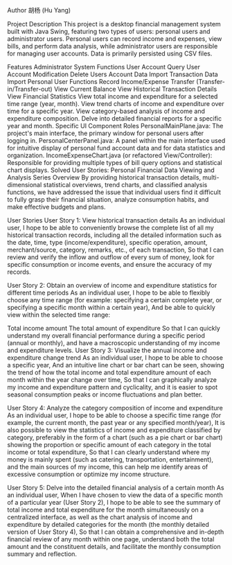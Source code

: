 Author
胡杨 (Hu Yang)

Project Description
This project is a desktop financial management system built with Java Swing, featuring two types of users: personal users and administrator users. Personal users can record income and expenses, view bills, and perform data analysis, while administrator users are responsible for managing user accounts. Data is primarily persisted using CSV files.

Features
Administrator System Functions
User Account Query
User Account Modification
Delete Users
Account Data Import
Transaction Data Import
Personal User Functions
Record Income/Expense
Transfer (Transfer-in/Transfer-out)
View Current Balance
View Historical Transaction Details
View Financial Statistics
View total income and expenditure for a selected time range (year, month).
View trend charts of income and expenditure over time for a specific year.
View category-based analysis of income and expenditure composition.
Delve into detailed financial reports for a specific year and month.
Specific UI Component Roles
PersonalMainPlane.java: The project's main interface, the primary window for personal users after logging in.
PersonalCenterPanel.java: A panel within the main interface used for intuitive display of personal fund account data and for data statistics and organization.
IncomeExpenseChart.java (or refactored View/Controller): Responsible for providing multiple types of bill query options and statistical chart displays.
Solved User Stories: Personal Financial Data Viewing and Analysis Series
Overview
By providing historical transaction details, multi-dimensional statistical overviews, trend charts, and classified analysis functions, we have addressed the issue that individual users find it difficult to fully grasp their financial situation, analyze consumption habits, and make effective budgets and plans.

User Stories
User Story 1: View historical transaction details
As an individual user,
I hope to be able to conveniently browse the complete list of all my historical transaction records, including all the detailed information such as the date, time, type (income/expenditure), specific operation, amount, merchant/source, category, remarks, etc., of each transaction,
So that I can review and verify the inflow and outflow of every sum of money, look for specific consumption or income events, and ensure the accuracy of my records.

User Story 2: Obtain an overview of income and expenditure statistics for different time periods
As an individual user,
I hope to be able to flexibly choose any time range (for example: specifying a certain complete year, or specifying a specific month within a certain year),
And be able to quickly view within the selected time range:

Total income amount
The total amount of expenditure So that I can quickly understand my overall financial performance during a specific period (annual or monthly), and have a macroscopic understanding of my income and expenditure levels.
User Story 3: Visualize the annual income and expenditure change trend
As an individual user,
I hope to be able to choose a specific year,
And an intuitive line chart or bar chart can be seen, showing the trend of how the total income and total expenditure amount of each month within the year change over time,
So that I can graphically analyze my income and expenditure pattern and cyclicality, and it is easier to spot seasonal consumption peaks or income fluctuations and plan better.

User Story 4: Analyze the category composition of income and expenditure
As an individual user,
I hope to be able to choose a specific time range (for example, the current month, the past year or any specified month/year),
It is also possible to view the statistics of income and expenditure classified by category, preferably in the form of a chart (such as a pie chart or bar chart) showing the proportion or specific amount of each category in the total income or total expenditure,
So that I can clearly understand where my money is mainly spent (such as catering, transportation, entertainment), and the main sources of my income, this can help me identify areas of excessive consumption or optimize my income structure.

User Story 5: Delve into the detailed financial analysis of a certain month
As an individual user,
When I have chosen to view the data of a specific month of a particular year (User Story 2),
I hope to be able to see the summary of total income and total expenditure for the month simultaneously on a centralized interface, as well as the chart analysis of income and expenditure by detailed categories for the month (the monthly detailed version of User Story 4),
So that I can obtain a comprehensive and in-depth financial review of any month within one page, understand both the total amount and the constituent details, and facilitate the monthly consumption summary and reflection.
